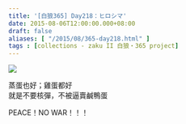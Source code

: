 ```yaml
---
title: '[白狼365] Day218：ヒロシマ'
date: 2015-08-06T12:00:00.000+08:00
draft: false
aliases: [ "/2015/08/365-day218.html" ]
tags : [collections - zaku II 白狼・365 project]
---
```


[![](https://farm1.staticflickr.com/413/19593579544_05f1f8d197_z.jpg)](https://farm1.staticflickr.com/413/19593579544_05f1f8d197_z.jpg)

蒸蛋也好；雞蛋都好  
就是不要核彈，不被逼賣鹹鴨蛋  
  
PEACE！NO WAR！！！